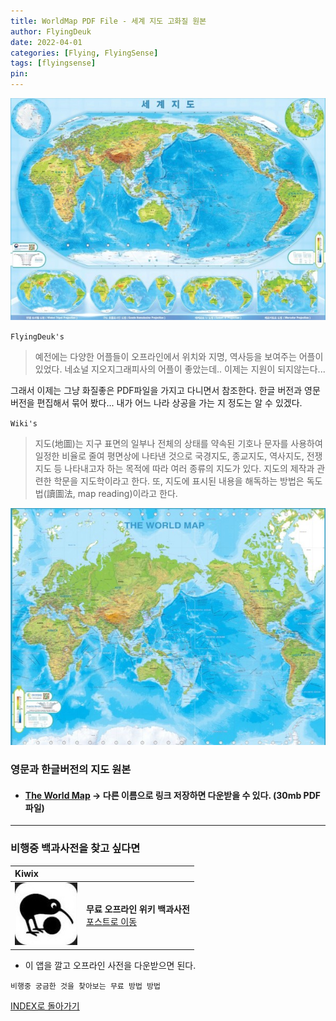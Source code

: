 ```yaml
---
title: WorldMap PDF File - 세계 지도 고화질 원본
author: FlyingDeuk
date: 2022-04-01
categories: [Flying, FlyingSense]
tags: [flyingsense]
pin:
---
```

![time](/img/flying/sense/worldmap1.jpg)

`FlyingDeuk's`
> 예전에는 다양한 어플들이 오프라인에서 위치와 지명, 역사등을 보여주는 어플이 있었다. 네쇼널 지오지그래피사의 어플이 좋았는데.. 이제는 지원이 되지않는다...

그래서 이제는 그냥 화질좋은 PDF파일을 가지고 다니면서 참조한다. 한글 버전과 영문버전을 편집해서 묶어 봤다... 내가 어느 나라 상공을 가는 지 정도는 알 수 있겠다.

`Wiki's`
> 지도(地圖)는 지구 표면의 일부나 전체의 상태를 약속된 기호나 문자를 사용하여 일정한 비율로 줄여 평면상에 나타낸 것으로 국경지도, 종교지도, 역사지도, 전쟁지도 등 나타내고자 하는 목적에 따라 여러 종류의 지도가 있다. 지도의 제작과 관련한 학문을 지도학이라고 한다. 또, 지도에 표시된 내용을 해독하는 방법은 독도법(讀圖法, map reading)이라고 한다.

![time](/img/flying/sense/worldmap2.jpg)

### 영문과 한글버전의 지도 원본
- #### [The World Map](img/flying/sense/worldmap.pdf)  -> 다른 이름으로 링크 저장하면 다운받을 수 있다. (30mb PDF 파일)

----------

### 비행중 백과사전을 찾고 싶다면

| **Kiwix**   |                |
|:-------------------------|:-----------------|
| ![search](/img/living/app/kiwix1.jpg) |**무료 오프라인 위키 백과사전** <br> [포스트로 이동](/posts/kiwix-ios/)|

- 이 앱을 깔고 오프라인 사전을 다운받으면 된다.

`비행중 궁금한 것을 찾아보는 무료 방법 방법`


[INDEX로 돌아가기](/categories/flyingsense/)
